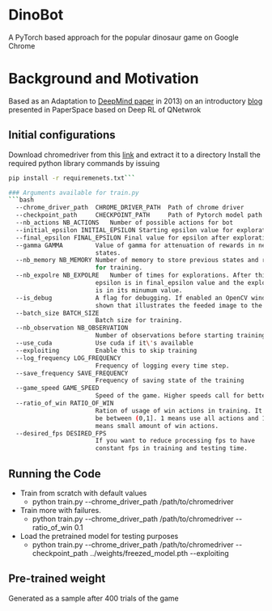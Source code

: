 # DinoBot
A PyTorch based approach for the popular dinosaur game on Google Chrome

# Background and Motivation
Based as an Adaptation to [DeepMind paper](https://www.cs.toronto.edu/~vmnih/docs/dqn.pdf) in 2013) on an introductory [blog](https://blog.paperspace.com/dino-run/) presented in PaperSpace based on Deep RL of QNetwrok

## Initial configurations
Download chromedriver from this [link](http://chromedriver.chromium.org/) and extract it to a directory
Install the required python library commands by issuing
```bash
pip install -r requiremenets.txt```

### Arguments available for train.py
```bash
  --chrome_driver_path  CHROME_DRIVER_PATH  Path of chrome driver
  --checkpoint_path     CHECKPOINT_PATH     Path of Pytorch model path
  --nb_actions NB_ACTIONS   Number of possible actions for bot
  --initial_epsilon INITIAL_EPSILON Starting epsilon value for explorations
  --final_epsilon FINAL_EPSILON Final value for epsilon after exploration
  --gamma GAMMA         Value of gamma for attenuation of rewards in next
                        states.
  --nb_memory NB_MEMORY Number of memory to store previous states and rewards
                        for training.
  --nb_expolre NB_EXPOLRE   Number of times for explorations. After this time the 
                        epsilon is in final_epsilon value and the explorations
                        is in its minumum value.
  --is_debug            A flag for debugging. If enabled an OpenCV window is
                        shown that illustrates the feeded image to the netwrok
  --batch_size BATCH_SIZE
                        Batch size for training.
  --nb_observation NB_OBSERVATION
                        Number of observations before starting training
  --use_cuda            Use cuda if it\'s available
  --exploiting          Enable this to skip training
  --log_frequency LOG_FREQUENCY
                        Frequency of logging every time step.
  --save_frequency SAVE_FREQUENCY
                        Frequency of saving state of the training
  --game_speed GAME_SPEED
                        Speed of the game. Higher speeds call for better CPU/GPU.
  --ratio_of_win RATIO_OF_WIN
                        Ration of usage of win actions in training. It should
                        be between (0,1]. 1 means use all actions and 1e-6
                        means small amount of win actions.
  --desired_fps DESIRED_FPS
                        If you want to reduce processing fps to have
                        constant fps in training and testing time.
```

## Running the Code
* Train from scratch with default values
    * python train.py --chrome_driver_path /path/to/chromedriver
* Train more with failures.
    * python train.py --chrome_driver_path /path/to/chromedriver --ratio_of_win 0.1
* Load the pretrained model for testing purposes
    * python train.py --chrome_driver_path /path/to/chromedriver --checkpoint_path ../weights/freezed_model.pth --exploiting

## Pre-trained weight
Generated as a sample after 400 trials of the game
